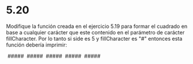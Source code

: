 # 5.20

Modifique la función creada en el ejercicio 5.19 para formar el cuadrado en base a cualquier carácter que este contenido en el parámetro de carácter fillCharacter. Por lo tanto si side es 5 y fillCharacter es "#" entonces esta función debería imprimir:

​		#####
​		#####
​		#####
​		#####
​		#####
